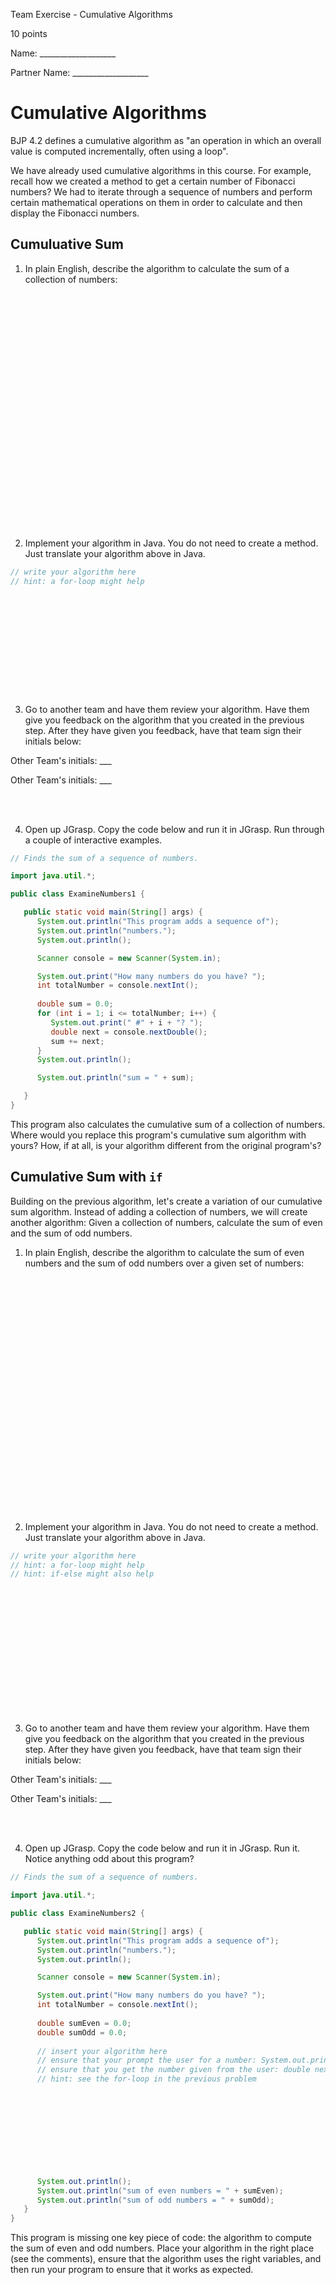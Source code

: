Team Exercise - Cumulative Algorithms

10 points

Name: ___________________

Partner Name: ___________________


# Cumulative Algorithms

BJP 4.2 defines a cumulative algorithm as "an operation in which an overall value is computed incrementally, often using a loop".

We have already used cumulative algorithms in this course. For example, recall how we
created a method to get a certain number of Fibonacci numbers? We had to iterate through a sequence of numbers and perform
certain mathematical operations on them in order to calculate and then display the Fibonacci numbers. 



## Cumuluative Sum

1. In plain English, describe the algorithm to calculate the sum of a collection of numbers:
   <br></br>
   <br></br>
   <br></br>
   <br></br>
   <br></br>
   <br></br>
   <br></br>
   <br></br>
   <br></br>
   <br></br>
   <br></br>
   <br></br>


2. Implement your algorithm in Java. You do not need to create a method. Just translate your algorithm above in Java. 

```java
// write your algorithm here
// hint: a for-loop might help











```

<br></br>

3. Go to another team and have them review your algorithm. Have them give you feedback on the algorithm that you created in the previous step. After they have given you feedback, have that team sign their initials below:

Other Team's initials: ___

Other Team's initials: ___

<br></br>

4. Open up JGrasp. Copy the code below and run it in JGrasp. Run through a couple of interactive examples. 

```java
// Finds the sum of a sequence of numbers.

import java.util.*;

public class ExamineNumbers1 {

   public static void main(String[] args) {
      System.out.println("This program adds a sequence of");
      System.out.println("numbers.");
      System.out.println();

      Scanner console = new Scanner(System.in);

      System.out.print("How many numbers do you have? ");
      int totalNumber = console.nextInt();
      
      double sum = 0.0;
      for (int i = 1; i <= totalNumber; i++) {
         System.out.print(" #" + i + "? ");
         double next = console.nextDouble();
         sum += next;
      }
      System.out.println();

      System.out.println("sum = " + sum);

   }
}
```
 
This program also calculates the cumulative sum of a collection of numbers. 
Where would you replace this program's cumulative sum algorithm with yours? How, if at all, is your algorithm different from the original program's?


## Cumulative Sum with `if`

Building on the previous algorithm, let's create a variation of our cumulative sum algorithm. Instead of adding a 
collection of numbers, we will create another algorithm: Given a collection of numbers, calculate the sum of even and the sum of odd numbers. 

1. In plain English, describe the algorithm to calculate the sum of even numbers and the sum of odd numbers over a given set of numbers:
   <br></br>
   <br></br>
   <br></br>
   <br></br>
   <br></br>
   <br></br>
   <br></br>
   <br></br>
   <br></br>
   <br></br>
   <br></br>
   <br></br>


2. Implement your algorithm in Java. You do not need to create a method. Just translate your algorithm above in Java.

```java
// write your algorithm here
// hint: a for-loop might help
// hint: if-else might also help














```

<br></br>

3. Go to another team and have them review your algorithm. Have them give you feedback on the algorithm that you created in the previous step. After they have given you feedback, have that team sign their initials below:

Other Team's initials: ___

Other Team's initials: ___

<br></br>

4. Open up JGrasp. Copy the code below and run it in JGrasp. Run it. Notice anything odd about this program?

```java
// Finds the sum of a sequence of numbers.

import java.util.*;

public class ExamineNumbers2 {

   public static void main(String[] args) {
      System.out.println("This program adds a sequence of");
      System.out.println("numbers.");
      System.out.println();

      Scanner console = new Scanner(System.in);

      System.out.print("How many numbers do you have? ");
      int totalNumber = console.nextInt();
      
      double sumEven = 0.0;
      double sumOdd = 0.0;
      
      // insert your algorithm here
      // ensure that your prompt the user for a number: System.out.print(" #" + i + "? "); 
      // ensure that you get the number given from the user: double next = console.nextDouble(); 
      // hint: see the for-loop in the previous problem
      
      
      
      
      
      
      
      
      
      
      System.out.println();
      System.out.println("sum of even numbers = " + sumEven);
      System.out.println("sum of odd numbers = " + sumOdd);
   }
}
```

This program is missing one key piece of code: the algorithm to compute the sum of even and odd numbers. Place your
algorithm in the right place (see the comments), ensure that the algorithm uses the right variables, and then run your program to ensure that it works as expected. 

